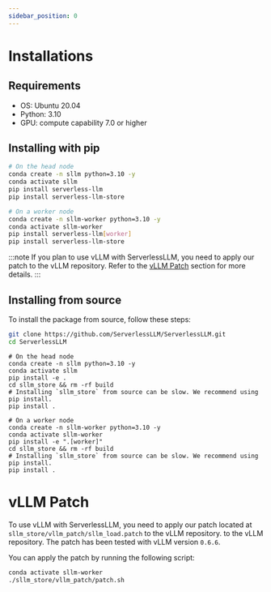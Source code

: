 ```yaml
---
sidebar_position: 0
---
```


# Installations

## Requirements
- OS: Ubuntu 20.04
- Python: 3.10
- GPU: compute capability 7.0 or higher

## Installing with pip
```bash
# On the head node
conda create -n sllm python=3.10 -y
conda activate sllm
pip install serverless-llm
pip install serverless-llm-store

# On a worker node
conda create -n sllm-worker python=3.10 -y
conda activate sllm-worker
pip install serverless-llm[worker]
pip install serverless-llm-store
```

:::note
If you plan to use vLLM with ServerlessLLM, you need to apply our patch to the vLLM repository. Refer to the [vLLM Patch](#vllm-patch) section for more details.
:::


## Installing from source
To install the package from source, follow these steps:
```bash
git clone https://github.com/ServerlessLLM/ServerlessLLM.git
cd ServerlessLLM
```

```
# On the head node
conda create -n sllm python=3.10 -y
conda activate sllm
pip install -e .
cd sllm_store && rm -rf build
# Installing `sllm_store` from source can be slow. We recommend using pip install.
pip install .

# On a worker node
conda create -n sllm-worker python=3.10 -y
conda activate sllm-worker
pip install -e ".[worker]"
cd sllm_store && rm -rf build
# Installing `sllm_store` from source can be slow. We recommend using pip install.
pip install .
```

# vLLM Patch
To use vLLM with ServerlessLLM, you need to apply our patch located at `sllm_store/vllm_patch/sllm_load.patch` to the vLLM repository. to the vLLM repository.
The patch has been tested with vLLM version `0.6.6`.

You can apply the patch by running the following script:
```bash
conda activate sllm-worker
./sllm_store/vllm_patch/patch.sh
```
